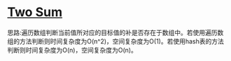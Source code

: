 # [Two Sum](https://leetcode.com/problems/two-sum/)

思路:遍历数组判断当前值所对应的目标值的补是否存在于数组中。若使用遍历数组的方法判断则时间复杂度为O(n^2)，空间复杂度为O(1)。若使用hash表的方法判断则时间复杂度为O(n)，空间复杂度为O(n)。